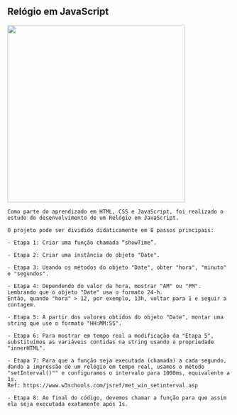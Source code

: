 <h2>Relógio em JavaScript</h2>
    <p></p>
    <a href="https://rrodrigues345.github.io/js-relogio/" target="_blank"><img width="400"
            src="https://rrodrigues345.github.io/js-relogio/relogio.png"></a>

    Como parte do aprendizado em HTML, CSS e JavaScript, foi realizado o estudo do desenvolvimento de um Relógio em JavaScript.    

    O projeto pode ser dividido didaticamente em 8 passos principais:

    - Etapa 1: Criar uma função chamada “showTime”.

    - Etapa 2: Criar uma instância do objeto "Date".

    - Etapa 3: Usando os métodos do objeto "Date", obter "hora", "minuto" e "segundos".
    
    - Etapa 4: Dependendo do valor da hora, mostrar "AM" ou "PM". Lembrando que o objeto "Date" usa o formato 24-h. 
    Então, quando "hora" > 12, por exemplo, 13h, voltar para 1 e seguir a contagem.

    - Etapa 5: A partir dos valores obtidos do objeto "Date", montar uma string que use o formato "HH:MM:SS".

    - Etapa 6: Para mostrar em tempo real a modificação da "Etapa 5", substituímos as variáveis contidas na string usando a propriedade "innerHTML".

    - Etapa 7: Para que a função seja executada (chamada) a cada segundo, dando a impressão de um relógio em tempo real, usamos o método "setInterval()"" e configuramos o intervalo para 1000ms, equivalente a 1s.
    Ref: https://www.w3schools.com/jsref/met_win_setinterval.asp

    - Etapa 8: Ao final do código, devemos chamar a função para que assim ela seja executada exatamente após 1s.
